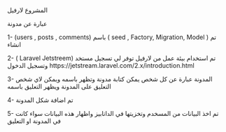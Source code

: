 
<p>المشروع لارفيل </p>
<p> عبارة عن مدونة </p>



<p> 1- (users , posts , comments) باسم  (  seed , Factory, Migration, Model ) تم انشاء  </p>
<p> 2- ( Laravel Jetstreem) تم استخدام بيئة عمل من لارفيل توفر لي تسجيل مستخد وتسجيل الدخول 
    https://jetstream.laravel.com/2.x/introduction.html</p>
<p> 3- المدونة عبارة عن كل شخص يمكن كتابة مدونة وتظهر باسمه ويمكن لاي شخص التعليق على المدونة ويظهر التعليق باسمه </p>
<p> 4- تم اضافة  شكل المدونة </p>
<p>5-  تم اخذ البيانات من المسخدم وتخزيتها  في الداتابيز واظهار هذه البيانات سواء كانت في المدونة او التعليق  </p>




